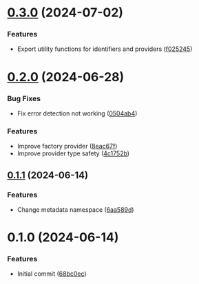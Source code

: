 # [0.3.0](https://github.com/choi-jack/reflective-dependency-injection/compare/v0.2.0...v0.3.0) (2024-07-02)


### Features

* Export utility functions for identifiers and providers ([f025245](https://github.com/choi-jack/reflective-dependency-injection/commit/f0252452e0cd31cdfa62a0591b44069c72d89268))



# [0.2.0](https://github.com/choi-jack/reflective-dependency-injection/compare/v0.1.1...v0.2.0) (2024-06-28)


### Bug Fixes

* Fix error detection not working ([0504ab4](https://github.com/choi-jack/reflective-dependency-injection/commit/0504ab4c0889d5d4ec735de8f389ce7cdbd3c3af))


### Features

* Improve factory provider ([8eac67f](https://github.com/choi-jack/reflective-dependency-injection/commit/8eac67f3177be4d9f36225b867ee904b2821009f))
* Improve provider type safety ([4c1752b](https://github.com/choi-jack/reflective-dependency-injection/commit/4c1752b84cfcc1c3d8133412fc82f0d8b112bedf))



## [0.1.1](https://github.com/choi-jack/reflective-dependency-injection/compare/v0.1.0...v0.1.1) (2024-06-14)


### Features

* Change metadata namespace ([6aa589d](https://github.com/choi-jack/reflective-dependency-injection/commit/6aa589d6a54eb7944c0e5fcc5034e8a5e3301577))



# 0.1.0 (2024-06-14)


### Features

* Initial commit ([68bc0ec](https://github.com/choi-jack/reflective-dependency-injection/commit/68bc0ec340744180924d39ea144f5ab9ead86924))



